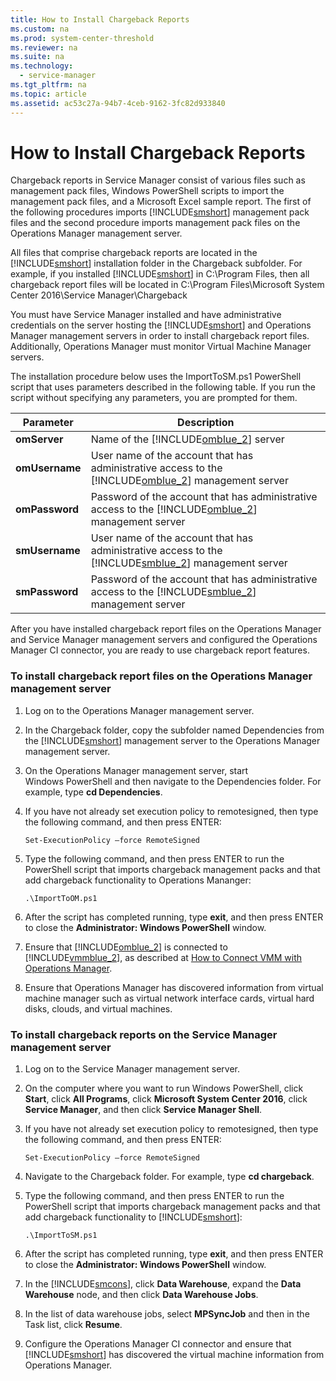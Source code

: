 ```yaml
---
title: How to Install Chargeback Reports
ms.custom: na
ms.prod: system-center-threshold
ms.reviewer: na
ms.suite: na
ms.technology: 
  - service-manager
ms.tgt_pltfrm: na
ms.topic: article
ms.assetid: ac53c27a-94b7-4ceb-9162-3fc82d933840
---
```

# How to Install Chargeback Reports
Chargeback reports in Service Manager consist of various files such as management pack files, Windows PowerShell scripts to import the management pack files, and a Microsoft Excel sample report. The first of the following procedures imports [!INCLUDE[smshort](../Token/smshort_md.md)] management pack files and the second procedure imports management pack files on the Operations Manager management server.

All files that comprise chargeback reports are located in the [!INCLUDE[smshort](../Token/smshort_md.md)] installation folder in the Chargeback subfolder. For example, if you installed [!INCLUDE[smshort](../Token/smshort_md.md)] in C:\\Program Files, then all chargeback report files will be located in C:\\Program Files\\Microsoft System Center 2016\\Service Manager\\Chargeback

You must have Service Manager installed and have administrative credentials on the server hosting the [!INCLUDE[smshort](../Token/smshort_md.md)] and Operations Manager management servers in order to install chargeback report files. Additionally, Operations Manager must monitor Virtual Machine Manager  servers.

The installation procedure below uses the ImportToSM.ps1 PowerShell script that uses parameters described in the following table. If you run the script without specifying any parameters, you are prompted for them.

|Parameter|Description|
|-------------|---------------|
|**omServer**|Name of the [!INCLUDE[omblue_2](../Token/omblue_2_md.md)] server|
|**omUsername**|User name of the account that has administrative access to the [!INCLUDE[omblue_2](../Token/omblue_2_md.md)] management server|
|**omPassword**|Password of the account that has administrative access to the [!INCLUDE[omblue_2](../Token/omblue_2_md.md)] management server|
|**smUsername**|User name of the account that has administrative access to the [!INCLUDE[smblue_2](../Token/smblue_2_md.md)] management server|
|**smPassword**|Password of the account that has administrative access to the [!INCLUDE[smblue_2](../Token/smblue_2_md.md)] management server|


After you have installed chargeback report files on the Operations Manager and Service Manager management servers and configured the Operations Manager CI connector, you are ready to use chargeback report features.

### To install chargeback report files on the Operations Manager management server

1.  Log on to the Operations Manager management server.

2.  In the Chargeback folder, copy the subfolder named Dependencies from the [!INCLUDE[smshort](../Token/smshort_md.md)] management server to the Operations Manager management server.

3.  On the Operations Manager management server, start Windows PowerShell and then navigate to the Dependencies folder. For example, type **cd Dependencies**.

4.  If you have not already set execution policy to remotesigned, then type the following command, and then press ENTER:

    ```
    Set-ExecutionPolicy –force RemoteSigned
    ```

5.  Type the following command, and then press ENTER to run the PowerShell script that imports chargeback management packs and that add chargeback functionality to Operations Mananger:

    ```
    .\ImportToOM.ps1
    ```

6.  After the script has completed running, type **exit**, and then press ENTER to close the **Administrator: Windows PowerShell** window.

7.  Ensure that [!INCLUDE[omblue_2](../Token/omblue_2_md.md)] is connected to [!INCLUDE[vmmblue_2](../Token/vmmblue_2_md.md)], as described at [How to Connect VMM with Operations Manager](http://technet.microsoft.com/library/hh882396.aspx).

8.  Ensure that Operations Manager has discovered information from virtual machine manager such as virtual network interface cards, virtual hard disks, clouds, and virtual machines.

### To install chargeback reports on the Service Manager management server

1.  Log on to the Service Manager management server.

2.  On the computer where you want to run Windows PowerShell, click **Start**, click **All Programs**, click **Microsoft System Center 2016**, click **Service Manager**, and then click **Service Manager Shell**.

3.  If you have not already set execution policy to remotesigned, then type the following command, and then press ENTER:

    ```
    Set-ExecutionPolicy –force RemoteSigned
    ```

4.  Navigate to the Chargeback folder. For example, type **cd chargeback**.

5.  Type the following command, and then press ENTER to run the PowerShell script that imports chargeback management packs and that add chargeback functionality to [!INCLUDE[smshort](../Token/smshort_md.md)]:

    ```
    .\ImportToSM.ps1
    ```

6.  After the script has completed running, type **exit**, and then press ENTER to close the **Administrator: Windows PowerShell** window.

7.  In the [!INCLUDE[smcons](../Token/smcons_md.md)], click **Data Warehouse**, expand the **Data Warehouse** node, and then click **Data Warehouse Jobs**.

8.  In the list of data warehouse jobs, select **MPSyncJob** and then in the Task list, click **Resume**.

9. Configure the Operations Manager CI connector and ensure that [!INCLUDE[smshort](../Token/smshort_md.md)] has discovered the virtual machine information from Operations Manager.

